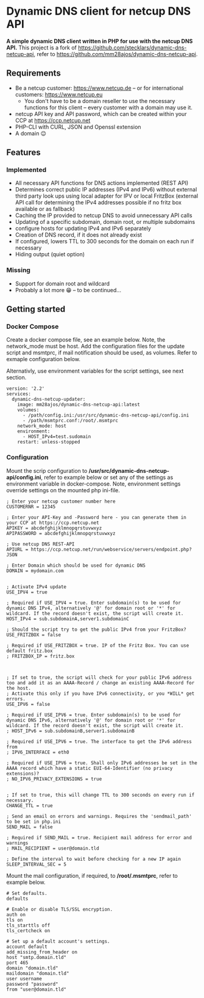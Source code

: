 # Dynamic DNS client for netcup DNS API
**A simple dynamic DNS client written in PHP for use with the netcup DNS API.** This project is a fork of https://github.com/stecklars/dynamic-dns-netcup-api, refer to https://github.com/mm28ajos/dynamic-dns-netcup-api.

## Requirements
* Be a netcup customer: https://www.netcup.de – or for international customers: https://www.netcup.eu
  * You don't have to be a domain reseller to use the necessary functions for this client – every customer with a domain may use it.
* netcup API key and API password, which can be created within your CCP at https://ccp.netcup.net
* PHP-CLI with CURL, JSON and Openssl extension
* A domain :wink:

## Features
### Implemented
* All necessary API functions for DNS actions implemented (REST API)
* Determines correct public IP addresses (IPv4 and IPv6) without external third party look ups using local adapter for IPV or local FritzBox (external API call for determining the IPv4 addresses possible if no fritz box available or as fallback)
* Caching the IP provided to netcup DNS to avoid unnecessary API calls
* Updating of a specific subdomain, domain root, or multiple subdomains
* configure hosts for updating IPv4 and IPv6 separately
* Creation of DNS record, if it does not already exist
* If configured, lowers TTL to 300 seconds for the domain on each run if necessary
* Hiding output (quiet option)

### Missing
* Support for domain root and wildcard
* Probably a lot more :grin: – to be continued...

## Getting started
### Docker Compose
Create a docker compose file, see an example below. Note, the network_mode must be host. Add the configuration files for the update script and msmtprc, if mail notification should be used, as volumes. Refer to exmaple configuration below.

Alternativly, use environment variables for the script settings, see next section.

```
version: '2.2'
services:
  dynamic-dns-netcup-updater:
    image: mm28ajos/dynamic-dns-netcup-api:latest
    volumes:
      - /path/config.ini:/usr/src/dynamic-dns-netcup-api/config.ini
      - /path/msmtprc.conf:/root/.msmtprc
    network_mode: host
    environment:
      - HOST_IPv4=test.sudomain
    restart: unless-stopped
```
### Configuration

Mount the scrip configuration to **/usr/src/dynamic-dns-netcup-api/config.ini**, refer to example below or set any of the settings as environment variable in docker-compose. Note, environment settings override settings on the mounted php ini-file.

```
; Enter your netcup customer number here
CUSTOMERNR = 12345

; Enter your API-Key and -Password here - you can generate them in your CCP at https://ccp.netcup.net
APIKEY = abcdefghijklmnopqrstuvwxyz
APIPASSWORD = abcdefghijklmnopqrstuvwxyz

; Use netcup DNS REST-API
APIURL = https://ccp.netcup.net/run/webservice/servers/endpoint.php?JSON

; Enter Domain which should be used for dynamic DNS
DOMAIN = mydomain.com


; Activate IPv4 update
USE_IPV4 = true

; Required if USE_IPV4 = true. Enter subdomain(s) to be used for dynamic DNS IPv4, alternatively '@' for domain root or '*' for wildcard. If the record doesn't exist, the script will create it.
HOST_IPv4 = sub.subdomainA,server1.subdomainC

; Should the script try to get the public IPv4 from your FritzBox?
USE_FRITZBOX = false

; Required if USE_FRITZBOX = true. IP of the Fritz Box. You can use default fritz.box
; FRITZBOX_IP = fritz.box



; If set to true, the script will check for your public IPv6 address too and add it as an AAAA-Record / change an existing AAAA-Record for the host.
; Activate this only if you have IPv6 connectivity, or you *WILL* get errors.
USE_IPV6 = false

; Required if USE_IPV6 = true. Enter subdomain(s) to be used for dynamic DNS IPv6, alternatively '@' for domain root or '*' for wildcard. If the record doesn't exist, the script will create it.
; HOST_IPv6 = sub.subdomainB,server1.subdomainB

; Required if USE_IPV6 = true. The interface to get the IPv6 address from
; IPV6_INTERFACE = eth0

; Required if USE_IPV6 = true. Shall only IPv6 addresses be set in the AAAA record which have a static EUI-64-Identifier (no privacy extensions)?
; NO_IPV6_PRIVACY_EXTENSIONS = true


; If set to true, this will change TTL to 300 seconds on every run if necessary.
CHANGE_TTL = true

; Send an email on errors and warnings. Requires the 'sendmail_path' to be set in php.ini
SEND_MAIL = false

; Required if SEND_MAIL = true. Recipient mail address for error and warnings
; MAIL_RECIPIENT = user@domain.tld

; Define the interval to wait before checking for a new IP again
SLEEP_INTERVAL_SEC = 5
```

Mount the mail configuration, if required, to **/root/.msmtprc**, refer to example below.

```
# Set defaults.
defaults

# Enable or disable TLS/SSL encryption.
auth on
tls on
tls_starttls off
tls_certcheck on

# Set up a default account's settings.
account default
add_missing_from_header on
host "smtp.domain.tld"
port 465
domain "domain.tld"
maildomain "domain.tld"
user username
password "password"
from "user@domain.tld"
```
